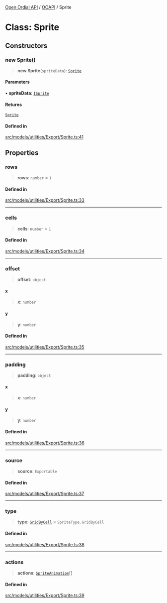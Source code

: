 [Open Ordial API](../../README.md) / [OOAPI](../README.md) / Sprite

# Class: Sprite

## Constructors

### new Sprite()

> **new Sprite**(`spriteData`): [`Sprite`](Sprite.md)

#### Parameters

• **spriteData**: [`ISprite`](../interfaces/ISprite.md)

#### Returns

[`Sprite`](Sprite.md)

#### Defined in

[src/models/utilities/Export/Sprite.ts:41](https://github.com/open-ordinal/open-ordinal-api/blob/70e118e56492403aed907a3616034144dfc18228/src/models/utilities/Export/Sprite.ts#L41)

## Properties

### rows

> **rows**: `number` = `1`

#### Defined in

[src/models/utilities/Export/Sprite.ts:33](https://github.com/open-ordinal/open-ordinal-api/blob/70e118e56492403aed907a3616034144dfc18228/src/models/utilities/Export/Sprite.ts#L33)

***

### cells

> **cells**: `number` = `1`

#### Defined in

[src/models/utilities/Export/Sprite.ts:34](https://github.com/open-ordinal/open-ordinal-api/blob/70e118e56492403aed907a3616034144dfc18228/src/models/utilities/Export/Sprite.ts#L34)

***

### offset

> **offset**: `object`

#### x

> **x**: `number`

#### y

> **y**: `number`

#### Defined in

[src/models/utilities/Export/Sprite.ts:35](https://github.com/open-ordinal/open-ordinal-api/blob/70e118e56492403aed907a3616034144dfc18228/src/models/utilities/Export/Sprite.ts#L35)

***

### padding

> **padding**: `object`

#### x

> **x**: `number`

#### y

> **y**: `number`

#### Defined in

[src/models/utilities/Export/Sprite.ts:36](https://github.com/open-ordinal/open-ordinal-api/blob/70e118e56492403aed907a3616034144dfc18228/src/models/utilities/Export/Sprite.ts#L36)

***

### source

> **source**: `Exportable`

#### Defined in

[src/models/utilities/Export/Sprite.ts:37](https://github.com/open-ordinal/open-ordinal-api/blob/70e118e56492403aed907a3616034144dfc18228/src/models/utilities/Export/Sprite.ts#L37)

***

### type

> **type**: [`GridByCell`](../enumerations/SpriteType.md#gridbycell) = `SpriteType.GridByCell`

#### Defined in

[src/models/utilities/Export/Sprite.ts:38](https://github.com/open-ordinal/open-ordinal-api/blob/70e118e56492403aed907a3616034144dfc18228/src/models/utilities/Export/Sprite.ts#L38)

***

### actions

> **actions**: [`SpriteAnimation`](SpriteAnimation.md)[]

#### Defined in

[src/models/utilities/Export/Sprite.ts:39](https://github.com/open-ordinal/open-ordinal-api/blob/70e118e56492403aed907a3616034144dfc18228/src/models/utilities/Export/Sprite.ts#L39)
